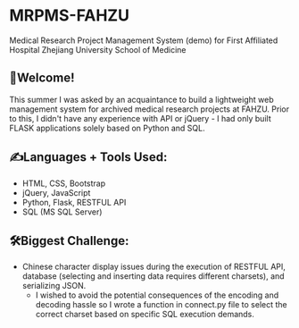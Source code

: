 # MRPMS-FAHZU
Medical Research Project Management System (demo) for First Affiliated Hospital Zhejiang University School of Medicine 
## 👋Welcome!  
This summer I was asked by an acquaintance to build a lightweight web management system for archived medical research projects at FAHZU. 
Prior to this, I didn't have any experience with API or jQuery - I had only built FLASK applications solely based on Python and SQL.
## ✍️Languages + Tools Used:
* HTML, CSS, Bootstrap 
* jQuery, JavaScript
* Python, Flask, RESTFUL API
* SQL (MS SQL Server)
## 🛠️Biggest Challenge:
* Chinese character display issues during the execution of RESTFUL API, database (selecting and inserting data requires different charsets), and serializing JSON. 
  * I wished to avoid the potential consequences of the encoding and decoding hassle so I wrote a function in connect.py file to select the correct charset based on specific SQL execution demands.


